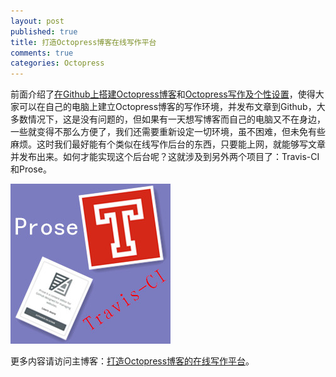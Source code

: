 ```yaml
---
layout: post
published: true
title: 打造Octopress博客在线写作平台
comments: true
categories: Octopress
---
```


前面介绍了[在Github上搭建Octopress博客](http://xuhehuan.com/783.html)和[Octopress写作及个性设置](http://xuhehuan.com/886.html)，使得大家可以在自己的电脑上建立Octopress博客的写作环境，并发布文章到Github，大多数情况下，这是没有问题的，但如果有一天想写博客而自己的电脑又不在身边，一些就变得不那么方便了，我们还需要重新设定一切环境，虽不困难，但未免有些麻烦。这时我们最好能有个类似在线写作后台的东西，只要能上网，就能够写文章并发布出来。如何才能实现这个后台呢？这就涉及到另外两个项目了：Travis-CI和Prose。

![travis-ci-prose.jpg](/images/travis-ci-prose.jpg)

更多内容请访问主博客：[打造Octopress博客的在线写作平台](http://xuhehuan.com/1761.html)。
